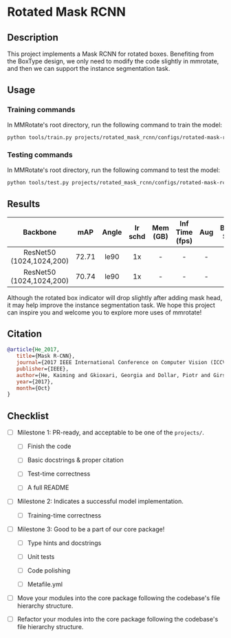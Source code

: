 # Rotated Mask RCNN

## Description

<!-- Share any information you would like others to know. For example:
Author: @xxx.
This is an implementation of \[XXX\]. -->

This project implements a Mask RCNN for rotated boxes. Benefiting from the BoxType design, we only need to modify the code slightly in mmrotate, and then we can support the instance segmentation task.

## Usage

<!-- For a typical model, this section should contain the commands for training and testing. You are also suggested to dump your environment specification to env.yml by `conda env export > env.yml`. -->

### Training commands

In MMRotate's root directory, run the following command to train the model:

```bash
python tools/train.py projects/rotated_mask_rcnn/configs/rotated-mask-rcnn_r50_fpn_1x_dota.py
```

### Testing commands

In MMRotate's root directory, run the following command to test the model:

```bash
python tools/test.py projects/rotated_mask_rcnn/configs/rotated-mask-rcnn_r50_fpn_1x_dota.py ${CHECKPOINT_PATH}
```

## Results

<!-- List the results as usually done in other model's README. [Example](https://github.com/open-mmlab/mmrotate/blob/1.x/configs/r3det/README.md#results-and-models)
You should claim whether this is based on the pre-trained weights, which are converted from the official release; or it's a reproduced result obtained from retraining the model in this project. -->

|         Backbone         |  mAP  | Angle | lr schd | Mem (GB) | Inf Time (fps) | Aug | Batch Size |                                      Configs                                       |         Download         |
| :----------------------: | :---: | :---: | :-----: | :------: | :------------: | :-: | :--------: | :--------------------------------------------------------------------------------: | :----------------------: |
| ResNet50 (1024,1024,200) | 72.71 |  le90   |   1x    |   -   |      -      |  -  |     2      | [rotated-mask-rcnn_r50_fpn_1x_dota](confsigs/rotated-mask-rcnn_r50_fpn_1x_dota.py) | [model](<>) \| [log](<>) |
| ResNet50 (1024,1024,200) | 70.74 |  le90   |   1x    |   -   |      -      |  -  |     2      | [rotated-mask-orcnn_r50_fpn_1x_dota](confsigs/rotated-mask-orcnn_r50_fpn_1x_dota.py) | [model](<>) \| [log](<>) |

Although the rotated box indicator will drop slightly after adding mask head, it may help improve the instance segmentation task. We hope this project can inspire you and welcome you to explore more uses of mmrotate!

## Citation

<!-- You may remove this section if not applicable. -->

```bibtex
@article{He_2017,
   title={Mask R-CNN},
   journal={2017 IEEE International Conference on Computer Vision (ICCV)},
   publisher={IEEE},
   author={He, Kaiming and Gkioxari, Georgia and Dollar, Piotr and Girshick, Ross},
   year={2017},
   month={Oct}
}
```

## Checklist

<!-- Here is a checklist illustrating a usual development workflow of a successful project, and also serves as an overview of this project's progress. The PIC (person in charge) or contributors of this project should check all the items that they believe have been finished, which will further be verified by codebase maintainers via a PR.
OpenMMLab's maintainer will review the code to ensure the project's quality. Reaching the first milestone means that this project suffices the minimum requirement of being merged into 'projects/'. But this project is only eligible to become a part of the core package upon attaining the last milestone.
Note that keeping this section up-to-date is crucial not only for this project's developers but the entire community, since there might be some other contributors joining this project and deciding their starting point from this list. It also helps maintainers accurately estimate time and effort on further code polishing, if needed.
A project does not necessarily have to be finished in a single PR, but it's essential for the project to at least reach the first milestone in its very first PR. -->

- [ ] Milestone 1: PR-ready, and acceptable to be one of the `projects/`.

  - [ ] Finish the code

    <!-- The code's design shall follow existing interfaces and convention. For example, each model component should be registered into `mmrotate.registry.MODELS` and configurable via a config file. -->

  - [ ] Basic docstrings & proper citation

    <!-- Each major object should contain a docstring, describing its functionality and arguments. If you have adapted the code from other open-source projects, don't forget to cite the source project in docstring and make sure your behavior is not against its license. Typically, we do not accept any code snippet under GPL license. [A Short Guide to Open Source Licenses](https://medium.com/nationwide-technology/a-short-guide-to-open-source-licenses-cf5b1c329edd) -->

  - [ ] Test-time correctness

    <!-- If you are reproducing the result from a paper, make sure your model's inference-time performance matches that in the original paper. The weights usually could be obtained by simply renaming the keys in the official pre-trained weights. This test could be skipped though, if you are able to prove the training-time correctness and check the second milestone. -->

  - [ ] A full README

    <!-- As this template does. -->

- [ ] Milestone 2: Indicates a successful model implementation.

  - [ ] Training-time correctness

    <!-- If you are reproducing the result from a paper, checking this item means that you should have trained your model from scratch based on the original paper's specification and verified that the final result matches the report within a minor error range. -->

- [ ] Milestone 3: Good to be a part of our core package!

  - [ ] Type hints and docstrings

    <!-- Ideally *all* the methods should have [type hints](https://www.pythontutorial.net/python-basics/python-type-hints/) and [docstrings](https://google.github.io/styleguide/pyguide.html#381-docstrings). [Example](https://github.com/open-mmlab/mmrotate/blob/766185ed317f99379cb14035a6f9e5cf8a5340ad/mmrotate/structures/bbox/box_converters.py#L61-L78) -->

  - [ ] Unit tests

    <!-- Unit tests for each module are required. [Example](https://github.com/open-mmlab/mmrotate/blob/766185ed317f99379cb14035a6f9e5cf8a5340ad/tests/test_structures/test_bbox/test_box_converters.py#L43-L52) -->

  - [ ] Code polishing

    <!-- Refactor your code according to reviewer's comment. -->

  - [ ] Metafile.yml

    <!-- It will be parsed by MIM and Inferencer. [Example](https://github.com/open-mmlab/mmrotate/blob/1.x/configs/r3det/metafile.yml) -->

- [ ] Move your modules into the core package following the codebase's file hierarchy structure.

  <!-- In particular, you may have to refactor this README into a standard one. [Example](https://github.com/open-mmlab/mmrotate/blob/1.x/configs/r3det/README.md) -->

- [ ] Refactor your modules into the core package following the codebase's file hierarchy structure.
